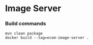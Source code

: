 # Image Server

### Build commands

```console
mvn clean package
docker build --tag=ecom-image-server .
```
